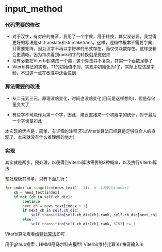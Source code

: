 # input_method

### 代码需要的修改

- 对于汉字，有对应的拼音，我用了一个字典，用于转换，其实没必要，我觉得更好的写法是str.translate和str.maketrans。这样，逻辑中根本不需要字典，只需要矩阵，因为汉字不再以字符串的形式存在，而仅仅以数存在。这样逻辑会更清晰。因为每次看到rank和字的转换就感觉很烦
- 没有必要把Viterbi封装成一个类，这个算法并不复杂，其实一个函数足够了
- Viterbi算法的实现，T1的初始值不对，实现中初始化为1了，实际上应该是字频，不过这一点在改进中还会说到

### 算法需要的改进

- 从二元到三元，原理没啥变化，时间也没啥变化(目前是这样想的)，但是存储量变大了

- 有些字不可能作为第一个字，因此，建议直接来一个初始字的统计，对于最后一个字也是如此

本实现的优点是：简单，有详细的注释(不过Viterbi算法已经算是足够符合人的直观了，本来就没有什么难理解的地方)

### 实现

其实就是两步，预处理，以便得到Viterbi算法需要的3种概率，以及执行Viterbi算法

预处理极其简单，只有下面几行：

```python
for index in range(len(news_text) - 1):  # -1是因为index+1
    ch = news_text[index]
    if not (ch in self.ch_dic):
        continue
        next_ch = news_text[index + 1]
        if next_ch in self.ch_dic:
            self.transition[self.ch_dic[ch].rank, self.ch_dic[next_ch].rank] += 1
        else:
            self.transition[self.ch_dic[ch].rank, 6763] += 1
```

Viterbi算法看看[维特比算法]([https://zh.wikipedia.org/zh-hans/%E7%BB%B4%E7%89%B9%E6%AF%94%E7%AE%97%E6%B3%95](https://zh.wikipedia.org/zh-hans/维特比算法))即可

用于github搜索：HMM(隐马尔科夫模型) Viterbi(维特比算法)  拼音输入法

